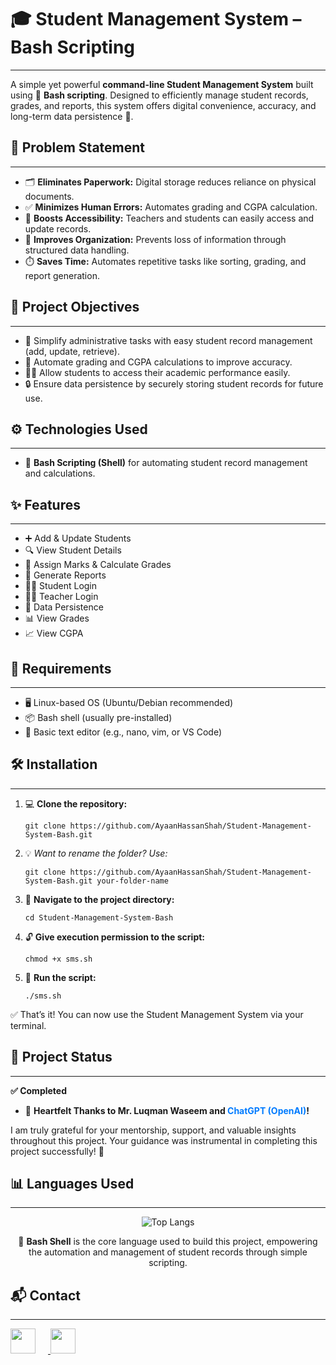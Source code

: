 <h1>🎓 Student Management System – Bash Scripting</h1>
<hr>
<p>A simple yet powerful <strong>command-line Student Management System</strong> built using 🐧 <strong>Bash scripting</strong>. Designed to efficiently manage student records, grades, and reports, this system offers digital convenience, accuracy, and long-term data persistence 💾.</p>

<h2>📌 Problem Statement</h2>
<hr>
<ul>
  <li>🗂️ <strong>Eliminates Paperwork:</strong> Digital storage reduces reliance on physical documents.</li>
  <li>✅ <strong>Minimizes Human Errors:</strong> Automates grading and CGPA calculation.</li>
  <li>🚀 <strong>Boosts Accessibility:</strong> Teachers and students can easily access and update records.</li>
  <li>📁 <strong>Improves Organization:</strong> Prevents loss of information through structured data handling.</li>
  <li>⏱️ <strong>Saves Time:</strong> Automates repetitive tasks like sorting, grading, and report generation.</li>
</ul>

<h2>🎯 Project Objectives</h2>
<hr>
<ul>
  <li>🧾 Simplify administrative tasks with easy student record management (add, update, retrieve).</li>
  <li>🧮 Automate grading and CGPA calculations to improve accuracy.</li>
  <li>👨‍🎓 Allow students to access their academic performance easily.</li>
  <li>🔒 Ensure data persistence by securely storing student records for future use.</li>
</ul>

<h2>⚙️ Technologies Used</h2>
<hr>
<ul>
  <li>🐚 <strong>Bash Scripting (Shell)</strong> for automating student record management and calculations.</li>
</ul>

<h2>✨ Features</h2>
<hr>
<ul>
  <li>➕ Add &amp; Update Students</li>
  <li>🔍 View Student Details</li>
  <li>📝 Assign Marks &amp; Calculate Grades</li>
  <li>📄 Generate Reports</li>
  <li>👨‍🎓 Student Login</li>
  <li>👩‍🏫 Teacher Login</li>
  <li>💾 Data Persistence</li>
  <li>📊 View Grades</li>
  <li>📈 View CGPA</li>
</ul>

<h2>🔧 Requirements</h2>
<hr>
<ul>
  <li>🖥️ Linux-based OS (Ubuntu/Debian recommended)</li>
  <li>📦 Bash shell (usually pre-installed)</li>
  <li>📄 Basic text editor (e.g., nano, vim, or VS Code)</li>
</ul>

<h2>🛠️ Installation</h2>
<hr>
<ol>
  <li>💻 <strong>Clone the repository:</strong>
    <pre><code>git clone https://github.com/AyaanHassanShah/Student-Management-System-Bash.git</code></pre>
  </li>
  <li>💡 <em>Want to rename the folder? Use:</em>
    <pre><code>git clone https://github.com/AyaanHassanShah/Student-Management-System-Bash.git your-folder-name</code></pre>
  </li>
  <li>📁 <strong>Navigate to the project directory:</strong>
    <pre><code>cd Student-Management-System-Bash</code></pre>
  </li>
  <li>🔓 <strong>Give execution permission to the script:</strong>
    <pre><code>chmod +x sms.sh</code></pre>
  </li>
  <li>🚀 <strong>Run the script:</strong>
    <pre><code>./sms.sh</code></pre>
  </li>
</ol>
<p>✅ That’s it! You can now use the Student Management System via your terminal.</p>

<h2>🚀 Project Status</h2>
<hr>
<p><strong>✅ Completed</strong></p>
<ul>
  <li>🙏 <strong>Heartfelt Thanks to Mr. Luqman Waseem and <span style="color: #007bff;">ChatGPT (OpenAI)</span>!</strong></li>
</ul>
<p>I am truly grateful for your mentorship, support, and valuable insights throughout this project. Your guidance was instrumental in completing this project successfully! 🤝</p>

<h2>📊 Languages Used</h2>
<hr>
<p align="center">
  <img src="https://github-readme-stats.vercel.app/api/top-langs/?username=AyaanHassanShah&layout=compact&theme=radical&hide=html,css" alt="Top Langs" />
</p>
<p align="center">🔸 <strong>Bash Shell</strong> is the core language used to build this project, empowering the automation and management of student records through simple scripting. </p>

<h2>📬 Contact</h2>
<hr>
<p>
  <a href="https://www.linkedin.com/in/syed-ayaan-hassan-shah-4993a532a/" target="_blank">
    <img src="https://cdn.jsdelivr.net/gh/devicons/devicon/icons/linkedin/linkedin-original.svg" style="width: 40px; margin-right: 20px;" />
  </a>
  <a href="https://github.com/AyaanHassanShah" target="_blank">
    <img src="https://cdn.jsdelivr.net/gh/devicons/devicon/icons/github/github-original.svg" style="width: 40px;" />
  </a>
</p>
